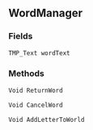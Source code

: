 ## WordManager
> 
### Fields
```cs
TMP_Text wordText
```

### Methods
```cs
Void ReturnWord
```
```cs
Void CancelWord
```
```cs
Void AddLetterToWorld
```

